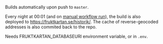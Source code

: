 
Builds automatically upon push to `master`.

Every night at 00:01 (and on [manual workflow run](https://github.com/fruktkartan/fruktsam/actions?query=workflow%3A%22Build+%28and+deploy%29%22)),
the build is also deployed to https://fruktkartan.se/historik/. The cache of
reverse-geocoded addresses is also commited back to the repo.

Needs FRUKTKARTAN_DATABASEURI environment variable, or in `.env`.
